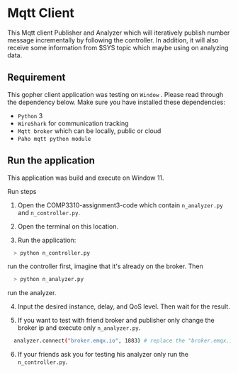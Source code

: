 # Mqtt Client

This Mqtt client Publisher and Analyzer which will iteratively publish number message incrementally by following the controller. In addition, it will also receive some information from $SYS topic which maybe using on analyzing data.

## Requirement

This gopher client application was testing on `Window` . Please read through the dependency below.
Make sure you have installed these dependencies:

* `Python` 3
* `WireShark` for communication tracking
* `Mqtt broker` which can be locally, public or cloud
* `Paho mqtt python module`

## Run the application

This application was build and execute on Window 11.

Run steps

1. Open the COMP3310-assignment3-code which contain `n_analyzer.py` and `n_controller.py`.

2. Open the terminal on this location.

3. Run the application:

```sh
  > python n_controller.py
```

run the controller first, imagine that it's already on the broker. Then

```sh
  > python n_analyzer.py
```

run the analyzer.

4. Input the desired instance, delay, and QoS level. Then wait for the result.

5. If you want to test with friend broker and publisher only change the broker ip and execute only `n_analyzer.py`.

```sh
  analyzer.connect("broker.emqx.io", 1883) # replace the "broker.emqx.io" with your friend broker ip in n_analyzer.py
```

6. If your friends ask you for testing his analyzer only run the `n_controller.py`.

